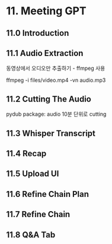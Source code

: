 # 11. Meeting GPT
## 11.0 Introduction
## 11.1 Audio Extraction
동영상에서 오디오만 추출하기 - ffmpeg 사용

ffmpeg -i files/video.mp4 -vn audio.mp3
## 11.2 Cutting The Audio
pydub package: audio 10분 단위로 cutting
## 11.3 Whisper Transcript
## 11.4 Recap
## 11.5 Upload UI
## 11.6 Refine Chain Plan
## 11.7 Refine Chain
## 11.8 Q&A Tab
